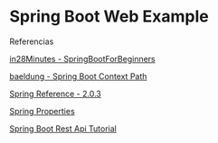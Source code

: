Spring Boot Web Example
====

Referencias

[in28Minutes - SpringBootForBeginners](https://github.com/in28minutes/SpringBootForBeginners)

[baeldung - Spring Boot Context Path](http://www.baeldung.com/spring-boot-context-path)

[Spring Reference - 2.0.3](https://docs.spring.io/spring-boot/docs/current/reference/htmlsingle/)

[Spring Properties](https://docs.spring.io/spring-boot/docs/current/reference/html/common-application-properties.html)

[Spring Boot Rest Api Tutorial](https://www.callicoder.com/spring-boot-rest-api-tutorial-with-mysql-jpa-hibernate/)
